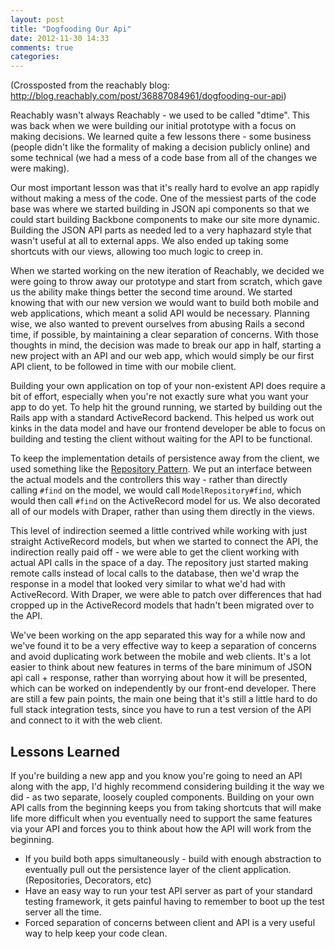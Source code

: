 ```yaml
---
layout: post
title: "Dogfooding Our Api"
date: 2012-11-30 14:33
comments: true
categories:
---
```

(Crossposted from the reachably blog: <http://blog.reachably.com/post/36887084961/dogfooding-our-api>)

Reachably wasn't always Reachably - we used to be called "dtime". This was back when we were building our initial prototype with a focus on making decisions. We learned quite a few lessons there - some business (people didn't like the formality of making a decision publicly online) and some technical (we had a mess of a code base from all of the changes we were making).

Our most important lesson was that it's really hard to evolve an app rapidly without making a mess of the code. One of the messiest parts of the code base was where we started building in JSON api components so that we could start building Backbone components to make our site more dynamic. Building the JSON API parts as needed led to a very haphazard style that wasn't useful at all to external apps. We also ended up taking some shortcuts with our views, allowing too much logic to creep in.

When we started working on the new iteration of Reachably, we decided we were going to throw away our prototype and start from scratch, which gave us the ability make things better the second time around. We started knowing that with our new version we would want to build both mobile and web applications, which meant a solid API would be necessary. Planning wise, we also wanted to prevent ourselves from abusing Rails a second time, if possible, by maintaining a clear separation of concerns. With those thoughts in mind, the decision was made to break our app in half, starting a new project with an API and our web app, which would simply be our first API client, to be followed in time with our mobile client.

Building your own application on top of your non-existent API does require a bit of effort, especially when you're not exactly sure what you want your app to do yet. To help hit the ground running, we started by building out the Rails app with a standard ActiveRecord backend. This helped us work out kinks in the data model and have our frontend developer be able to focus on building and testing the client without waiting for the API to be functional.

To keep the implementation details of persistence away from the client, we used something like the&nbsp;<a href="http://martinfowler.com/eaaCatalog/repository.html">Repository Pattern</a>. We put an interface between the actual models and the controllers this way - rather than directly calling&nbsp;<code>#find</code>&nbsp;on the model, we would call&nbsp;<code>ModelRepository#find</code>, which would then call&nbsp;<code>#find</code>&nbsp;on the ActiveRecord model for us. We also decorated all of our models with Draper, rather than using them directly in the views.

This level of indirection seemed a little contrived while working with just straight ActiveRecord models, but when we started to connect the API, the indirection really paid off - we were able to get the client working with actual API calls in the space of a day. The repository just started making remote calls instead of local calls to the database, then we'd wrap the response in a model that looked very similar to what we'd had with ActiveRecord. With Draper, we were able to patch over differences that had cropped up in the ActiveRecord models that hadn't been migrated over to the API.

We've been working on the app separated this way for a while now and we've found it to be a very effective way to keep a separation of concerns and avoid duplicating work between the mobile and web clients. It's a lot easier to think about new features in terms of the bare minimum of JSON api call + response, rather than worrying about how it will be presented, which can be worked on independently by our front-end developer. There are still a few pain points, the main one being that it's still a little hard to do full stack integration tests, since you have to run a test version of the API and connect to it with the web client.

Lessons Learned
---------------

If you're building a new app and you know you're going to need an API along with the app, I'd highly recommend considering building it the way we did - as two separate, loosely coupled components. Building on your own API calls from the beginning keeps you from taking shortcuts that will make life more difficult when you eventually need to support the same features via your API and forces you to think about how the API will work from the beginning.

* If you build both apps simultaneously - build with enough abstraction to eventually pull out the persistence layer of the client application. (Repositories, Decorators, etc)
* Have an easy way to run your test API server as part of your standard testing framework, it gets painful having to remember to boot up the test server all the time.
* Forced separation of concerns between client and API is a very useful way to help keep your code clean.
